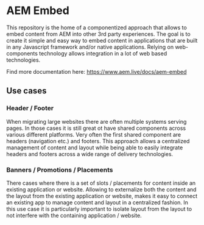 # AEM Embed
This repository is the home of a componentized approach that allows to embed content from AEM into other 3rd party experiences.
The goal is to create it simple and easy way to embed content in applications that are built in any Javascript framework and/or native applications.
Relying on web-components technology allows integration in a lot of web based technologies.

Find more documentation here: https://www.aem.live/docs/aem-embed

## Use cases
### Header / Footer
When migrating large websites there are often multiple systems serving pages. In those cases it is still great ot have shared components across various different platforms. 
Very often the first shared component are headers (navigation etc.) and footers. This approach allows a centralized management of content and 
layout while being able to easily integrate headers and footers across a wide range of delivery technologies. 

### Banners / Promotions / Placements
There cases where there is a set of slots / placements for content inside an existing application or website.
Allowing to externalize both the content and the layout from the existing application or website, makes it easy to connect an existing app to manage content
and layout in a centralized fashion. In this use case it is particularly important to isolate layout from the layout to not interfere with the containing application / website.
